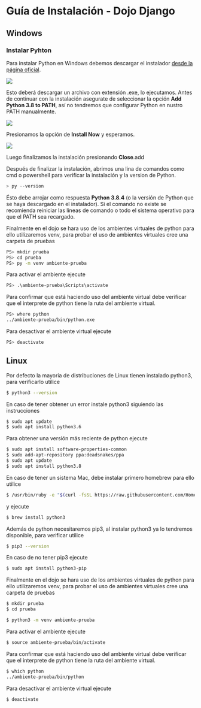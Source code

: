 # Guía de Instalación - Dojo Django

## Windows

### Instalar Pyhton
Para instalar Python en Windows debemos descargar el instalador [desde la página oficial](https://www.python.org/downloads/).

![](images/image2.png?raw=true)

Esto deberá descargar un archivo con extensión .exe, lo ejecutamos. Antes de continuar con la instalación asegurate de seleccionar la opción **Add Python 3.8 to PATH**, así no tendremos que configurar Python en nustro PATH manualmente.

![](images/image5.png?raw=true)

Presionamos la opción de **Install Now** y esperamos.

![](images/image3.png?raw=true)

Luego finalizamos la instalación presionando **Close**.add

Después de finalizar la instalación, abrimos una lina de comandos como cmd o powershell para verificar la instalación y la version de Python.

```powershell
> py --version
```

Ésto debe arrojar como respuesta **Python 3.8.4** (o la versión de Python que se haya descargado en el instalador). Si el comando no existe se recomienda reiniciar las lineas de comando o todo el sistema operativo para que el PATH sea recargado.

Finalmente en el dojo se hara uso de los ambientes virtuales de python para ello utilizaremos venv, para probar el uso de ambientes virtuales cree una carpeta de pruebas

```bash
PS> mkdir prueba
PS> cd prueba
PS> py -m venv ambiente-prueba
```

Para activar el ambiente ejecute

```bash
PS> .\ambiente-prueba\Scripts\activate
```

Para confirmar que está haciendo uso del ambiente virtual debe verificar que el interprete de python tiene la ruta del ambiente virtual.

```bash
PS> where python
../ambiente-prueba/bin/python.exe
```

Para desactivar el ambiente virtual ejecute

```bash
PS> deactivate
```

## Linux

Por defecto la mayoria de distribuciones de Linux tienen instalado python3, para verificarlo utilice

```bash
$ python3 --version
```

En caso de tener obtener un error instale python3 siguiendo las instrucciones

```bash
$ sudo apt update
$ sudo apt install python3.6
```

Para obtener una versión más reciente de python ejecute

```bash
$ sudo apt install software-properties-common
$ sudo add-apt-repository ppa:deadsnakes/ppa
$ sudo apt update
$ sudo apt install python3.8
```

En caso de tener un sistema Mac, debe instalar primero homebrew para ello utilice

```bash
$ /usr/bin/ruby -e "$(curl -fsSL https://raw.githubusercontent.com/Homebrew/install/master/install)"
```

y ejecute

```bash
$ brew install python3
```

Además de python necesitaremos pip3, al instalar python3 ya lo tendremos disponible, para verificar utilice

```bash
$ pip3 --version
```
En caso de no tener pip3 ejecute

```bash
$ sudo apt install python3-pip
```

Finalmente en el dojo se hara uso de los ambientes virtuales de python para ello utilizaremos venv, para probar el uso de ambientes virtuales cree una carpeta de pruebas

```bash
$ mkdir prueba
$ cd prueba

$ python3 -m venv ambiente-prueba
```

Para activar el ambiente ejecute

```bash
$ source ambiente-prueba/bin/activate
```

Para confirmar que está haciendo uso del ambiente virtual debe verificar que el interprete de python tiene la ruta del ambiente virtual.

```bash
$ which python
../ambiente-prueba/bin/python
```

Para desactivar el ambiente virtual ejecute

```bash
$ deactivate
```

